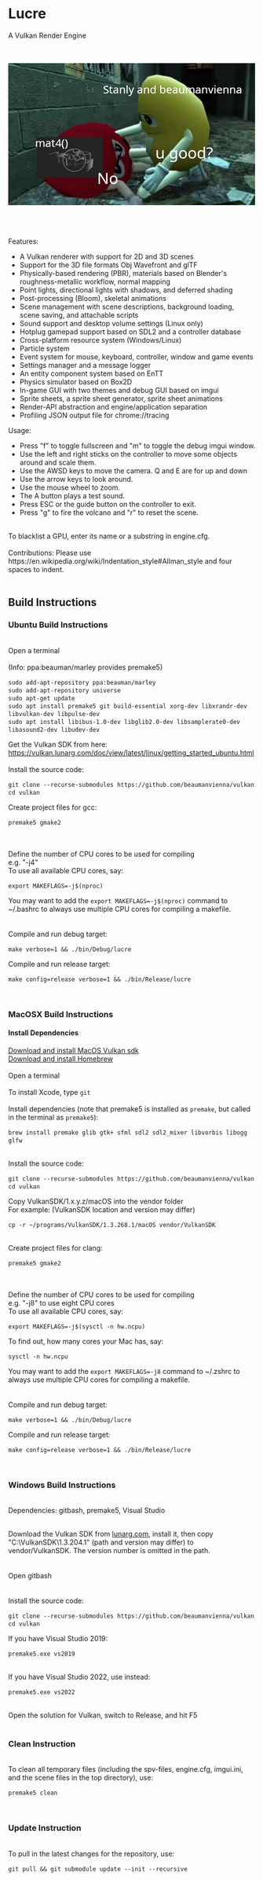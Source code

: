 # Lucre
A Vulkan Render Engine<br/>
<br/>
<br/>
<p align="center">
  <img src="resources/images/meme.png">
</p>
<br/>
<br/>

Features:

- A Vulkan renderer with support for 2D and 3D scenes
- Support for the 3D file formats Obj Wavefront and glTF
- Physically-based rendering (PBR), materials based on Blender's roughness-metallic workflow, normal mapping
- Point lights, directional lights with shadows, and deferred shading
- Post-processing (Bloom), skeletal animations
- Scene management with scene descriptions, background loading, scene saving, and attachable scripts
- Sound support and desktop volume settings (Linux only)
- Hotplug gamepad support based on SDL2 and a controller database
- Cross-platform resource system (Windows/Linux)
- Particle system
- Event system for mouse, keyboard, controller, window and game events
- Settings manager and a message logger
- An entity component system based on EnTT
- Physics simulator based on Box2D
- In-game GUI with two themes and debug GUI based on imgui 
- Sprite sheets, a sprite sheet generator, sprite sheet animations
- Render-API abstraction and engine/application separation
- Profiling JSON output file for chrome://tracing<br/>

Usage:<br/>


- Press "f" to toggle fullscreen and "m" to toggle the debug imgui window.
- Use the left and right sticks on the controller to move some objects around and scale them.
- Use the AWSD keys to move the camera. Q and E are for up and down
- Use the arrow keys to look around.
- Use the mouse wheel to zoom.
- The A button plays a test sound.
- Press ESC or the guide button on the controller to exit.
- Press "g" to fire the volcano and "r" to reset the scene.
<br/>
To blacklist a GPU, enter its name or a substring in engine.cfg.<br/>
<br/>
Contributions: Please use https://en.wikipedia.org/wiki/Indentation_style#Allman_style and four spaces to indent.<br/>
<br/>

## Build Instructions<br/>
### Ubuntu Build Instructions<br/>
<br/>
Open a terminal
<br/><br/>
(Info: ppa:beauman/marley provides premake5)

```
sudo add-apt-repository ppa:beauman/marley
sudo add-apt-repository universe
sudo apt-get update
sudo apt install premake5 git build-essential xorg-dev libxrandr-dev libvulkan-dev libpulse-dev
sudo apt install libibus-1.0-dev libglib2.0-dev libsamplerate0-dev libasound2-dev libudev-dev
```

Get the Vulkan SDK from here:<br>
https://vulkan.lunarg.com/doc/view/latest/linux/getting_started_ubuntu.html
<br>
<br>
Install the source code:
```
git clone --recurse-submodules https://github.com/beaumanvienna/vulkan
cd vulkan
```

Create project files for gcc:
```
premake5 gmake2
```

<br/>
<br/>
Define the number of CPU cores to be used for compiling<br/>
e.g. "-j4" <br/>
To use all available CPU cores, say:

```
export MAKEFLAGS=-j$(nproc)
```

You may want to add the `export MAKEFLAGS=-j$(nproc)` command to ~/.bashrc to always use multiple CPU cores for compiling a makefile.
<br/>
<br/>
<br/>
Compile and run debug target:

```
make verbose=1 && ./bin/Debug/lucre
```

Compile and run release target:
```
make config=release verbose=1 && ./bin/Release/lucre
```

<br/>


### MacOSX Build Instructions<br/>
#### Install Dependencies

[Download and install MacOS Vulkan sdk](https://vulkan.lunarg.com/)<br/>
[Download and install Homebrew](https://brew.sh/)<br/>
<br/>
Open a terminal
<br/><br/>
To install Xcode, type `git`<br/>
<br/>
Install dependencies (note that premake5 is installed as `premake`, but called in the terminal as `premake5`):

```
brew install premake glib gtk+ sfml sdl2 sdl2_mixer libvorbis libogg glfw
```

<br/>
Install the source code:

```
git clone --recurse-submodules https://github.com/beaumanvienna/vulkan
cd vulkan
```

Copy VulkanSDK/1.x.y.z/macOS into the vendor folder<br/>
For example: (VulkanSDK location and version may differ)

```
cp -r ~/programs/VulkanSDK/1.3.268.1/macOS vendor/VulkanSDK
```

<br/>
Create project files for clang:

```
premake5 gmake2
```

<br/>
<br/>
Define the number of CPU cores to be used for compiling<br/>
e.g. "-j8" to use eight CPU cores<br/>
To use all available CPU cores, say:

```
export MAKEFLAGS=-j$(sysctl -n hw.ncpu)
```

To find out, how many cores your Mac has, say:

```
sysctl -n hw.ncpu
```

You may want to add the `export MAKEFLAGS=-j8` command to ~/.zshrc to always use multiple CPU cores for compiling a makefile.
<br/>
<br/>
<br/>
Compile and run debug target:

```
make verbose=1 && ./bin/Debug/lucre
```

Compile and run release target:
```
make config=release verbose=1 && ./bin/Release/lucre
```

<br/>



### Windows Build Instructions<br/>
<br/>
Dependencies: gitbash, premake5, Visual Studio<br/>
<br/>

Download the Vulkan SDK from [lunarg.com](https://vulkan.lunarg.com/), install it, then copy "C:\VulkanSDK\1.3.204.1" (path and version may differ) to vendor/VulkanSDK. The version number is omitted in the path.<br/>
<br/><br/>
Open gitbash
<br/><br/>
<br/>
Install the source code:

```
git clone --recurse-submodules https://github.com/beaumanvienna/vulkan
cd vulkan
```

If you have Visual Studio 2019:

```
premake5.exe vs2019
```

<br/>
If you have Visual Studio 2022, use instead:

```
premake5.exe vs2022
```

<br/>
Open the solution for Vulkan, switch to Release, and hit F5<br/>
<br/>

### Clean Instruction<br/>
<br/>
To clean all temporary files (including the spv-files, engine.cfg, imgui.ini, and the scene files in the top directory), use:

```
premake5 clean
```

<br/>

### Update Instruction<br/>
<br/>
To pull in the latest changes for the repository, use:

```
git pull && git submodule update --init --recursive
```

<br/>
